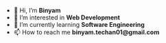 - 👋 Hi, I’m __Binyam__
- 👀 I’m interested in __Web Development__
- 🌱 I’m currently learning __Software Engineering__
- 📫 How to reach me __binyam.techan01@gmail.com__

<!---
binoyam/binoyam is a ✨ special ✨ repository because its `README.md` (this file) appears on your GitHub profile.
You can click the Preview link to take a look at your changes.
--->
